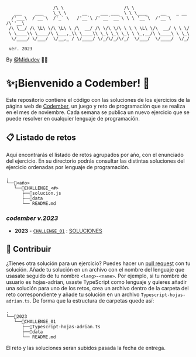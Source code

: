 ```
                  /\ \                       /\ \
   ___     ___    \_\ \      __     ___ ___  \ \ \____     __    _ __
  /'___\  / __`\  /'_` \   /'__`\ /' __` __`\ \ \ '__`\  /'__`\ /\`'__\
 /\ \__/ /\ \L\ \/\ \L\ \ /\  __/ /\ \/\ \/\ \ \ \ \L\ \/\  __/ \ \ \/
 \ \____\\ \____/\ \___,_\\ \____\\ \_\ \_\ \_\ \ \_,__/\ \____\ \ \_\
  \/____/ \/___/  \/__,_ / \/____/ \/_/\/_/\/_/  \/___/  \/____/  \/_/
 
 ver. 2023
```
By [@Midudev](https://github.com/midudev) 👨‍💻

# ✨¡Bienvenido a Codember! 🙌
Este repositorio contiene el código con las soluciones de los ejercicios de la página web de [Codember](https://codember.dev/), un juego y reto de programación que se realiza en el mes de noviembre. Cada semana se publica un nuevo ejercicio que se puede resolver en cualquier lenguaje de programación.
## 📋 Listado de retos

Aquí encontrarás el listado de retos agrupados por año, con el enunciado del ejercicio. En su directorio podrás consultar las distintas soluciones del ejercicio ordenadas por lenguaje de programación.
```
.
└──📁<año>
   └──📁CHALLENGE_<#>
      ├──📄solucion.js
      ├──📁data
      └── README.md
```
### _*codember* v.2023_
* **2023** - [`CHALLENGE_01`](./2023/CHALLENGE_01/README.md) : [SOLUCIONES](./2023/challenge_01)

## 🤝 Contribuir
¿Tienes otra solución para un ejercicio? Puedes hacer un [pull request](https://docs.github.com/es/pull-requests/collaborating-with-pull-requests/proposing-changes-to-your-work-with-pull-requests/creating-a-pull-request) con tu solución. Añade tu solución en un archivo con el nombre del lenguaje que usasate seguido de tu nombre `<lang>-<name>`. Por ejemplo, si tu nombre de usuario es hojas-adrian, usaste TypeScript como lenguaje y quieres añadir una solución para uno de los retos, crea un archivo dentro de la carpeta del reto correspondiente y añade tu solución en un archivo `Typescript-hojas-adrian.ts`. De forma que la estructura de carpetas quede así:
```
.
└──📁2023
   └──📁CHALLENGE_01
      ├──📄Typescript-hojas-adrian.ts
      ├──📁data
      └── README.md
```     
El reto y las soluciones seran subidos pasada la fecha de entrega.